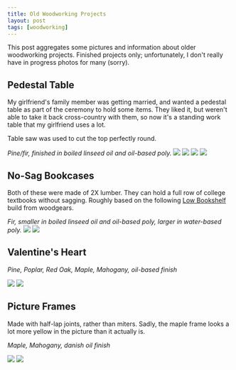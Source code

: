 ```yaml
---
title: Old Woodworking Projects
layout: post
tags: [woodworking]
---
```

This post aggregates some pictures and information about older woodworking projects.  Finished projects only; unfortunately, I don't really have in progress photos for many (sorry).

## Pedestal Table
My girlfriend's family member was getting married, and wanted a pedestal table as part of the ceremony to hold some items.  They liked it, but weren't able to take it back cross-country with them, so now it's a standing work table that my girlfriend uses a lot.

Table saw was used to cut the top perfectly round.

*Pine/fir, finished in boiled linseed oil and oil-based poly.*
![ ](/public/woodworking/pedestal_table/table01.jpg  "Finished Table")
![ ](/public/woodworking/pedestal_table/sanded_top.jpg  "Back on table saw for photo, after sanding.")
![ ](/public/woodworking/pedestal_table/oiled_top.jpg  "Boiled linseed oil.")
![ ](/public/woodworking/pedestal_table/legs_dry_fit.jpg  "Dry fit of the pedestal and legs.")

## No-Sag Bookcases
Both of these were made of 2X lumber.  They can hold a full row of college textbooks without sagging.  Roughly based on the following [Low Bookshelf](http://www.woodgears.ca/shelves/low_bookshelf.html) build from woodgears.

*Fir, smaller in boiled linseed oil and oil-based poly, larger in water-based poly.*
![ ](/public/woodworking/bookcases/IMG_0618.JPG  "Small.")
![ ](/public/woodworking/bookcases/IMG_0721.JPG  "Larger.")

## Valentine's Heart
*Pine, Poplar, Red Oak, Maple, Mahogany, oil-based finish*

![ ](/public/woodworking/valentines_heart/heart1.jpg "Front.")
![ ](/public/woodworking/valentines_heart/heart2.jpg "Side.")

## Picture Frames
Made with half-lap joints, rather than miters.  Sadly, the maple frame looks a lot more yellow in the picture than it actually is.

*Maple, Mahogany, danish oil finish*

![ ](/public/woodworking/picture_frames/both_frames.jpg "Both.")
![ ](/public/woodworking/picture_frames/half_lap_joints.jpg "Joint Detail.")

